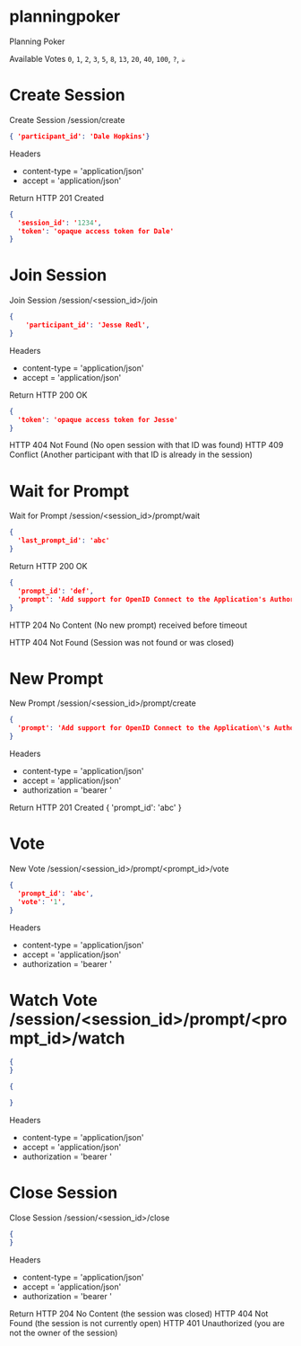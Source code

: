 # planningpoker
Planning Poker

Available Votes
`0`, `1`, `2`, `3`, `5`, `8`, `13`, `20`, `40`, `100`, `?`, `☕️`

# Create Session
Create Session /session/create
```json
{ 'participant_id': 'Dale Hopkins'}
```
Headers
 - content-type = 'application/json'
 - accept = 'application/json'

Return
HTTP 201 Created
```json
{
  'session_id': '1234',
  'token': 'opaque access token for Dale'
}
```

# Join Session
Join Session /session/<session_id>/join
```json
{
    'participant_id': 'Jesse Redl',
}
```
Headers
- content-type = 'application/json'
- accept = 'application/json'

Return
HTTP 200 OK
```json
{
  'token': 'opaque access token for Jesse'
}
```
HTTP 404 Not Found
(No open session with that ID was found)
HTTP 409 Conflict
(Another participant with that ID is already in the session)

# Wait for Prompt
Wait for Prompt /session/<session_id>/prompt/wait
```json
{
  'last_prompt_id': 'abc'
}
```
Return
HTTP 200 OK
```json
{
  'prompt_id': 'def',
  'prompt': 'Add support for OpenID Connect to the Application's Authorization flow',
}
```
HTTP 204 No Content
(No new prompt) received before timeout

HTTP 404 Not Found
(Session was not found or was closed)

# New Prompt
New Prompt /session/<session_id>/prompt/create
```json
{
  'prompt': 'Add support for OpenID Connect to the Application\'s Authorization flow',
}
```
Headers
- content-type = 'application/json'
- accept = 'application/json'
- authorization = 'bearer <token>'


Return
HTTP 201 Created
{
    'prompt_id': 'abc'
}

# Vote
New Vote /session/<session_id>/prompt/<prompt_id>/vote
```json
{
  'prompt_id': 'abc',
  'vote': '1',
}
```
Headers
- content-type = 'application/json'
- accept = 'application/json'
- authorization = 'bearer <token>'

# Watch Vote /session/<session_id>/prompt/<prompt_id>/watch
```json
{
}
```
```json
{

}
```
Headers
- content-type = 'application/json'
- accept = 'application/json'
- authorization = 'bearer <token>'

# Close Session
Close Session /session/<session_id>/close
```json
{
}
```
Headers
- content-type = 'application/json'
- accept = 'application/json'
- authorization = 'bearer <token>'

Return
HTTP 204 No Content
(the session was closed)
HTTP 404 Not Found
(the session is not currently open)
HTTP 401 Unauthorized
(you are not the owner of the session)
